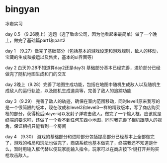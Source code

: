 # bingyan
冰岩实习

day 0.5 （9.26晚上）选题（选了致命公司，因为他看起来最简单）做了一个晚上，做完了基础篇part1和part2

day 1 （9.27）做完了基础部分（包括基本的游戏设定和游戏规则，敌人的移动，宝藏的生成和搬运以及售卖，基本的ui界面等）

day 2 白天(9.28不知道算day2还是day3) 基础部分基本已经完善，进阶部分已经做完了随机地图生成和门的交互

day 2晚上（9.28）完善了地图生成功能，包括在地图中随机生成敌人以及随机生成敌人的运行轨迹，以及随机生成道具等，完善了敌人的追踪功能

day 3（9.29） 完善了敌人的轨迹，确保在室内范围移动，同时level1原来我写的是一个很简陋的版本，现在改成和level2和level3一样的精致版本，写了商店购买枪的部分，获得枪后player可以发射子弹攻击敌人。做完了一个输入框，应该就是终端的要求吧，还做了一个看不到任何东西小地图，同时我完善了相机跟随人的视角，保证相机只能看到一个房间

day 4 （9.30） 游戏的基础部分和进阶部分包括提高部分已经基本上全部做完了，游戏的格局和玩法也做完了，商店系统也基本做完了，终端我还不知道是什么，暂时用输入框代替以便玩家能输入指令，玩家可以在商店按下r键打开并购买枪攻击敌人。
